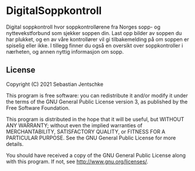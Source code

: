 # DigitalSoppkontroll

Digital soppkontroll hvor soppkontrollørene fra Norges sopp- og nyttevekstforbund som sjekker soppen din. Last opp bilder av soppen du har plukket, og en av våre kontrollører vil gi tilbakemelding på om soppen er spiselig eller ikke. I tillegg finner du også en oversikt over soppkontroller i nærheten, og annen nyttig informasjon om sopp.

## License

Copyright (C) 2021  Sebastian Jentschke

This program is free software: you can redistribute it and/or modify it under the terms of the GNU General Public License version 3, as published
by the Free Software Foundation.

This program is distributed in the hope that it will be useful, but WITHOUT ANY WARRANTY; without even the implied warranties of MERCHANTABILITY, SATISFACTORY QUALITY, or FITNESS FOR A PARTICULAR PURPOSE.  See the GNU General Public License for more details.

You should have received a copy of the GNU General Public License along with this program.  If not, see <http://www.gnu.org/licenses/>.
